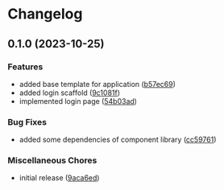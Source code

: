 # Changelog

## 0.1.0 (2023-10-25)


### Features

* added base template for application ([b57ec69](https://github.com/Tbaile/ns8-user-manager/commit/b57ec69031bd7e8ababab605298a4c1b438a7f1e))
* added login scaffold ([9c1081f](https://github.com/Tbaile/ns8-user-manager/commit/9c1081fc0a0e9fb8d6482592c014858d2ddc9a6d))
* implemented login page ([54b03ad](https://github.com/Tbaile/ns8-user-manager/commit/54b03ad1ba145cf288588e33f181b67b8c4c4872))


### Bug Fixes

* added some dependencies of component library ([cc59761](https://github.com/Tbaile/ns8-user-manager/commit/cc5976151380446af55ddd6ca5cea313e7e25d58))


### Miscellaneous Chores

* initial release ([9aca6ed](https://github.com/Tbaile/ns8-user-manager/commit/9aca6ed2c26bed70cb8a79ed27be1f6efab7d5e4))
